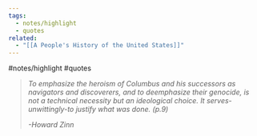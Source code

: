 ```yaml
---
tags:
  - notes/highlight
  - quotes
related:
  - "[[A People's History of the United States]]"
---
```

#notes/highlight #quotes 

>*To emphasize the heroism of Columbus and his successors as navigators and discoverers, and to deemphasize their genocide, is not a technical necessity but an ideological choice. It serves-unwittingly-to justify what was done. (p.9)*
>
>*-Howard Zinn*

